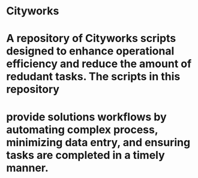 # Cityworks

# A repository of Cityworks scripts designed to enhance operational efficiency and reduce the amount of redudant tasks. The scripts in this repository 
# provide solutions workflows by automating complex process, minimizing data entry, and ensuring tasks are completed in a timely manner.
